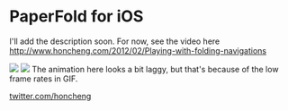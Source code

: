 PaperFold for iOS
=============

I'll add the description soon. For now, see the video here
http://www.honcheng.com/2012/02/Playing-with-folding-navigations

<img src="https://github.com/honcheng/PaperFold-for-iOS/raw/master/Screenshots/leftfold.gif"/>
<img src="https://github.com/honcheng/PaperFold-for-iOS/raw/master/Screenshots/rightfold.gif"/>
The animation here looks a bit laggy, but that's because of the low frame rates in GIF.

[twitter.com/honcheng](http://twitter.com/honcheng)
